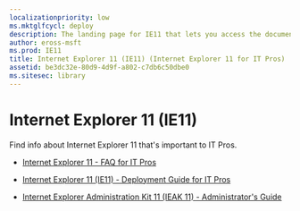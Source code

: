 ```yaml
---
localizationpriority: low
ms.mktglfcycl: deploy
description: The landing page for IE11 that lets you access the documentation.
author: eross-msft
ms.prod: IE11
title: Internet Explorer 11 (IE11) (Internet Explorer 11 for IT Pros)
assetid: be3dc32e-80d9-4d9f-a802-c7db6c50dbe0
ms.sitesec: library
---
```



# Internet Explorer 11 (IE11)
Find info about Internet Explorer 11 that's important to IT Pros.

- [Internet Explorer 11 - FAQ for IT Pros](ie11-faq/faq-for-it-pros-ie11.md)

- [Internet Explorer 11 (IE11) - Deployment Guide for IT Pros](ie11-deploy-guide/index.md)

- [Internet Explorer Administration Kit 11 (IEAK 11) - Administrator's Guide](ie11-ieak/index.md)

